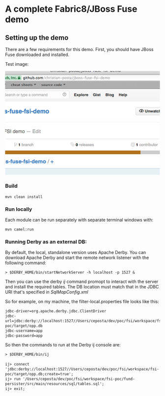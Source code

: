 # A complete Fabric8/JBoss Fuse demo

## Setting up the demo

There are a few requirements for this demo. First, you should have JBoss Fuse downloaded and installed. 

Test image:


![test image](images/test.png)

### Build

    mvn clean install
    
### Run locally

Each module can be run separately with separate terminal windows with:

    mvn camel:run

### Running Derby as an external DB:
By default, the local, standalone version uses Apache Derby.  You can download Apache Derby
and start the remote network listener with the following command:

    > $DERBY_HOME/bin/startNetworkServer -h localhost -p 1527 &

Then you can use the derby _ij_ command promopt to interact with the server and install the required tables.
The DB location must match that in the JDBC URI that's specified in _SqlMapConfig.xml_ 

So for example, on my machine, the filter-local.properties file looks like this:

    jdbc-driver=org.apache.derby.jdbc.ClientDriver
    jdbc-url=jdbc:derby://localhost:1527//Users/ceposta/dev/poc/fsi/workspace/fsi-poc/target/opp.db
    jdbc-username=app
    jdbc-password=app

So then the commands to run at the Derby ij console are:

    > $DERBY_HOME/bin/ij

    ij> connect 'jdbc:derby://localhost:1527//Users/ceposta/dev/poc/fsi/workspace/fsi-poc/target/opp.db;create=true';
    ij> run '/Users/ceposta/dev/poc/fsi/workspace/fsi-poc/fund-persister/src/main/resources/sql/tables.sql';
    ij> exit;
